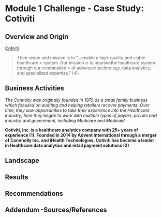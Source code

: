 # Module 1 Challenge - Case Study: Cotiviti

## Overview and Origin

[Cotiviti](https://www.cotiviti.com/)  



> Their vision and mission is to “...enable a high-quality and viable healthcare > system. Our mission is to improvethe healthcare system through our combination > of advanced technology, data analytics, and specialized expertise.” (4). 

## Business Activities

_The Connolly was originally founded in 1979 as a small family business which focused on auditing and helping retailers recover payments. Over time, they saw opportunities to take their experience into the Healthcare industry, here they began to work with multiple types of payors; private and industry and government, including Medicare and Medicaid._


**Cotiviti, Inc. is a healthcare analytics company with 25+ years of experience (1). Founded in 2014 by Advent International through a merger of Connnolly Inc. and iHealth Technologies, Cotiviti has become a leader in Healthcare data analytics and retail payment solutions (2)**





## Landscape








## Results




## Recommendations







## Addendum -Sources/References



